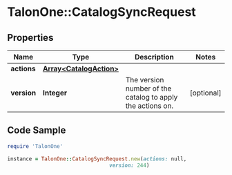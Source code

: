 # TalonOne::CatalogSyncRequest

## Properties

Name | Type | Description | Notes
------------ | ------------- | ------------- | -------------
**actions** | [**Array&lt;CatalogAction&gt;**](CatalogAction.md) |  | 
**version** | **Integer** | The version number of the catalog to apply the actions on. | [optional] 

## Code Sample

```ruby
require 'TalonOne'

instance = TalonOne::CatalogSyncRequest.new(actions: null,
                                 version: 244)
```


